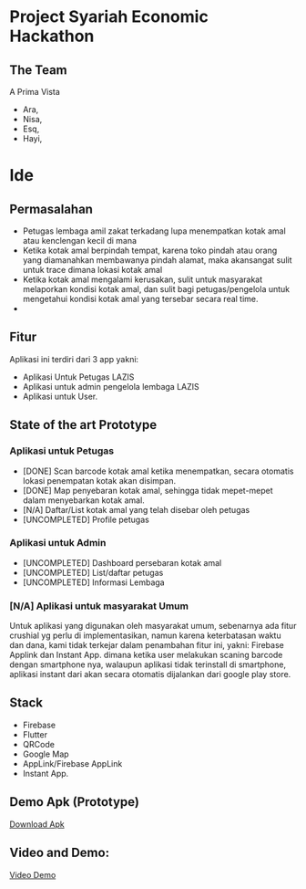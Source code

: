 # Project Syariah Economic Hackathon 

## The Team
A Prima Vista
- Ara,
- Nisa,
- Esq,
- Hayi,

# Ide

## Permasalahan
- Petugas lembaga amil zakat terkadang lupa menempatkan kotak amal atau kenclengan kecil di mana
- Ketika kotak amal berpindah tempat, karena toko pindah atau orang yang diamanahkan membawanya pindah alamat, maka akansangat sulit untuk trace dimana lokasi kotak amal
- Ketika kotak amal mengalami kerusakan, sulit untuk masyarakat melaporkan kondisi kotak amal, dan sulit bagi petugas/pengelola untuk mengetahui kondisi kotak amal yang tersebar secara real time.
- 

## Fitur
Aplikasi ini terdiri dari 3 app yakni:
- Aplikasi Untuk Petugas LAZIS
- Aplikasi untuk admin pengelola lembaga LAZIS
- Aplikasi untuk User.

## State of the art Prototype

### Aplikasi untuk Petugas
- [DONE] Scan barcode kotak amal ketika menempatkan, secara otomatis lokasi penempatan kotak akan disimpan.
- [DONE] Map penyebaran kotak amal, sehingga tidak mepet-mepet dalam menyebarkan kotak amal.
- [N/A] Daftar/List kotak amal yang telah disebar oleh petugas
- [UNCOMPLETED] Profile petugas

### Aplikasi untuk Admin
- [UNCOMPLETED] Dashboard persebaran kotak amal
- [UNCOMPLETED] List/daftar petugas
- [UNCOMPLETED] Informasi Lembaga

### [N/A] Aplikasi untuk masyarakat Umum
Untuk aplikasi yang digunakan oleh masyarakat umum, sebenarnya ada fitur crushial yg perlu di implementasikan, namun karena keterbatasan waktu dan dana, kami tidak terkejar dalam penambahan fitur ini, yakni: Firebase Applink dan Instant App. dimana ketika user melakukan scaning barcode dengan smartphone nya, walaupun aplikasi tidak terinstall di smartphone, aplikasi instant dari akan secara otomatis dijalankan dari google play store. 


## Stack
- Firebase
- Flutter
- QRCode
- Google Map
- AppLink/Firebase AppLink
- Instant App.

## Demo Apk (Prototype)

[Download Apk](https://drive.google.com/file/d/1fJfEVCcQVDmetnGSj1afLrWchCisJA78/view?usp=sharing)

## Video and Demo:

[Video Demo](https://drive.google.com/file/d/17Fn_w1EEKHUFOV25IzdDNEgGIN3Jm9hW/view?usp=sharing)
